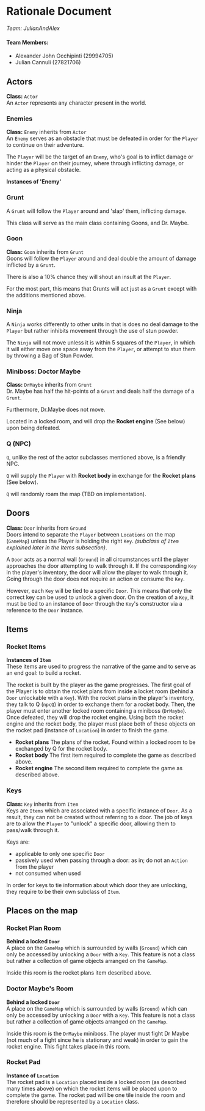# Rationale Document
_Team: JulianAndAlex_

#### Team Members:
- Alexander John Occhipinti (29994705)
- Julian Cannuli (27821706)

## Actors

**Class:** `Actor`<br>
An `Actor` represents any character present in the world.

### Enemies

**Class:** `Enemy` inherits from `Actor`<br>
An `Enemy` serves as an obstacle that must be defeated in order for the `Player` to continue on their adventure.<br>

The `Player` will be the target of an `Enemy`, who's goal is to inflict damage or hinder the `Player` on their journey, where through inflicting damage, or acting as a physical obstacle.<br>

**Instances of 'Enemy'** <br>

### Grunt
A `Grunt` will follow the `Player` around and 'slap' them, inflicting damage.<br>

This class will serve as the main class containing Goons, and Dr. Maybe.<br>

### Goon
**Class:** `Goon` inherits from `Grunt`<br>
Goons will follow the `Player` around and deal double the amount of damage inflicted by a `Grunt`.<br>

There is also a 10% chance they will shout an insult at the `Player`.<br>

For the most part, this means that Grunts will act just as a `Grunt` except with the additions mentioned above.<br>

### Ninja
A `Ninja` works differently to other units in that is does no deal damage to the `Player` but rather inhibits movement through the use of stun powder.<br>

The `Ninja` will not move unless it is within 5 squares of the `Player`, in which it will either move one space away from the `Player`, or attempt to stun them by throwing a Bag of Stun Powder.<br>

### Miniboss: Doctor Maybe
**Class:** `DrMaybe` inherits from `Grunt`<br>
Dr. Maybe has half the hit-points of a `Grunt` and deals half the damage of a `Grunt`.<br>

Furthermore, Dr.Maybe does not move.<br>

Located in a locked room, and will drop the **Rocket engine** (See below) upon being defeated. <br>

### Q (NPC)
`Q`, unlike the rest of the actor subclasses mentioned above, is a friendly NPC.<br>

`Q` will supply the `Player` with **Rocket body** in exchange for the **Rocket plans** (See below).<br>

`Q` will randomly roam the map (TBD on implementation).<br>

## Doors

**Class:** `Door` inherits from `Ground`<br>
Doors intend to separate the `Player` between `Locations` on the map (`GameMap`) unless the Player is holding the right `Key`. _(subclass of `Item` explained later in the Items subsection)_.<br>

A `Door` acts as a normal wall (`Ground`) in all circumstances until the player approaches the door attempting to walk through it. If the corresponding `Key` in the player's inventory, the door will allow the player to walk through it. Going through the door does not require an action or consume the `Key`.<br>

However, each `Key` will be tied to a specific `Door`. This means that only the correct key can be used to unlock a given door. On the creation of a ``Key``, it must be tied to an instance of `Door` through the `Key`'s constructor via a reference to the `Door` instance.
<br>
## Items

### Rocket Items
**Instances of `Item`** <br>
These items are used to progress the narrative of the game and to serve as an end goal: to build a rocket.

The rocket is built by the player as the game progresses. The first goal of the Player is to obtain the rocket plans from inside a locket room (behind a `Door` unlockable with a `Key`). With the rocket plans in the player's inventory, they talk to Q (`npcQ`) in order to exchange them for a rocket body. Then, the player must enter another locked room containing a miniboss (`DrMaybe`). Once defeated, they will drop the rocket engine. Using both the rocket engine and the rocket body, the player must place both of these objects on the rocket pad (instance of `Location`) in order to finish the game.

- **Rocket plans**
  The plans of the rocket. Found within a locked room to be exchanged by Q for the rocket body.
- **Rocket body**
  The first item required to complete the game as described above.
- **Rocket engine**
  The second item required to complete the game as described above.

### Keys
**Class:** `Key` inherits from `Item`<br>
Keys are `Items` which are associated with a specific instance of `Door`. As a result, they can not be created without referring to a door. The job of keys are to allow the `Player` to "unlock" a specific door, allowing them to pass/walk through it.<br>

Keys are:
- applicable to only one specific `Door`
- passively used when passing through a door: as in;  do not an `Action` from the player
- not consumed when used

In order for keys to tie information about which door they are unlocking, they require to be their own subclass of `Item`.
<br>
## Places on the map

### Rocket Plan Room
**Behind a locked `Door`**<br>
A place on the `GameMap` which is surrounded by walls (`Ground`) which can only be accessed by unlocking a `Door` with a `Key`. This feature is not a class but rather a collection of game objects arranged on the `GameMap`.

Inside this room is the rocket plans item described above.
### Doctor Maybe's Room
**Behind a locked `Door`**<br>
A place on the `GameMap` which is surrounded by walls (`Ground`) which can only be accessed by unlocking a `Door` with a `Key`. This feature is not a class but rather a collection of game objects arranged on the `GameMap`.

Inside this room is the `DrMaybe` miniboss. The player must fight Dr Maybe (not much of a fight since he is stationary and weak) in order to gain the rocket engine. This fight takes place in this room.
### Rocket Pad
**Instance of `Location`** <br>
The rocket pad is a `Location` placed inside a locked room (as described many times above) on which the rocket items will be placed upon to complete the game. The rocket pad will be one tile inside the room and therefore should be represented by a `Location` class.
